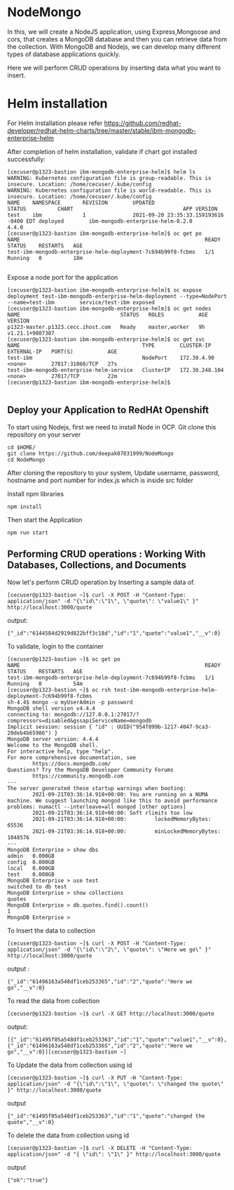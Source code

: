 # NodeMongo
In this, we will create a NodeJS application, using Express,Mongoose and cors, that creates a MongoDB database and then you can retrieve data from the collection.
With MongoDB and Nodejs, we can develop many different types of database applications quickly. 

Here we will perform CRUD operations by inserting data what you want to insert.

# Helm installation

For Helm installation please refer https://github.com/redhat-developer/redhat-helm-charts/tree/master/stable/ibm-mongodb-enterprise-helm

After completion of helm installation, validate if chart got installed successfully:

```
[cecuser@p1323-bastion ibm-mongodb-enterprise-helm]$ helm ls
WARNING: Kubernetes configuration file is group-readable. This is insecure. Location: /home/cecuser/.kube/config
WARNING: Kubernetes configuration file is world-readable. This is insecure. Location: /home/cecuser/.kube/config
NAME    NAMESPACE       REVISION        UPDATED                                 STATUS          CHART                                   APP VERSION
test    ibm             1               2021-09-20 23:35:33.159193616 -0400 EDT deployed        ibm-mongodb-enterprise-helm-0.2.0       4.4.0
[cecuser@p1323-bastion ibm-mongodb-enterprise-helm]$ oc get po
NAME                                                           READY   STATUS    RESTARTS   AGE
test-ibm-mongodb-enterprise-helm-deployment-7c694b99f8-fcbms   1/1     Running   0          18m


```

Expose a node port for the application
```
[cecuser@p1323-bastion ibm-mongodb-enterprise-helm]$ oc expose deployment test-ibm-mongodb-enterprise-helm-deployment --type=NodePort --name=test-ibm        service/test-ibm exposed
[cecuser@p1323-bastion ibm-mongodb-enterprise-helm]$ oc get nodes
NAME                                STATUS   ROLES           AGE   VERSION
p1323-master.p1323.cecc.ihost.com   Ready    master,worker   9h    v1.21.1+9807387
[cecuser@p1323-bastion ibm-mongodb-enterprise-helm]$ oc get svc
NAME                                       TYPE        CLUSTER-IP       EXTERNAL-IP   PORT(S)           AGE
test-ibm                                   NodePort    172.30.4.90      <none>        27017:31060/TCP   27s
test-ibm-mongodb-enterprise-helm-service   ClusterIP   172.30.248.104   <none>        27017/TCP         22m
[cecuser@p1323-bastion ibm-mongodb-enterprise-helm]$


```


## Deploy your Application to RedHAt Openshift

To start using Nodejs, first we need to install Node in OCP.
Git clone this repository on your server 

```
cd $HOME/
git clone https://github.com/deepak07031999/NodeMongo
cd NodeMongo
```
After cloning the repository to your system, Update username, password, hostname and port number for index.js which is inside src folder

Install npm libraries

```
npm install
```

Then start the Application

```
npm run start
```

## Performing CRUD operations : Working With Databases, Collections, and Documents

Now let's perform CRUD operation by Inserting a sample data of.
```
[cecuser@p1323-bastion ~]$ curl -X POST -H "Content-Type: application/json" -d "{\"id\":\"1\", \"quote\": \"value1\" }" http://localhost:3000/quote

```
output:
```
{"_id":"6144584d2919d822bff3c18d","id":"1","quote":"value1","__v":0}
```

To validate, login to the container
```
[cecuser@p1323-bastion ~]$ oc get po
NAME                                                           READY   STATUS    RESTARTS   AGE
test-ibm-mongodb-enterprise-helm-deployment-7c694b99f8-fcbms   1/1     Running   0          54m
[cecuser@p1323-bastion ~]$ oc rsh test-ibm-mongodb-enterprise-helm-deployment-7c694b99f8-fcbms
sh-4.4$ mongo -u myUserAdmin -p password
MongoDB shell version v4.4.4
connecting to: mongodb://127.0.0.1:27017/?compressors=disabled&gssapiServiceName=mongodb
Implicit session: session { "id" : UUID("954f099b-1217-4047-9ca3-20deb4b65986") }
MongoDB server version: 4.4.4
Welcome to the MongoDB shell.
For interactive help, type "help".
For more comprehensive documentation, see
        https://docs.mongodb.com/
Questions? Try the MongoDB Developer Community Forums
        https://community.mongodb.com
---
The server generated these startup warnings when booting:
        2021-09-21T03:36:14.918+00:00: You are running on a NUMA machine. We suggest launching mongod like this to avoid performance problems: numactl --interleave=all mongod [other options]
        2021-09-21T03:36:14.918+00:00: Soft rlimits too low
        2021-09-21T03:36:14.918+00:00:         lockedMemoryBytes: 65536
        2021-09-21T03:36:14.918+00:00:         minLockedMemoryBytes: 1048576
---
MongoDB Enterprise > show dbs
admin   0.000GB
config  0.000GB
local   0.000GB
test    0.000GB
MongoDB Enterprise > use test
switched to db test
MongoDB Enterprise > show collections
quotes
MongoDB Enterprise > db.quotes.find().count()
1
MongoDB Enterprise >

```

To Insert the data to collection 

```
[cecuser@p1323-bastion ~]$ curl -X POST -H "Content-Type: application/json" -d "{\"id\":\"2\", \"quote\": \"Here we go\" }" http://localhost:3000/quote
```
output :
```
{"_id":"61496163a548df1ceb253365","id":"2","quote":"Here we go","__v":0}

```

To read the data from collection

```
[cecuser@p1323-bastion ~]$ curl -X GET http://localhost:3000/quote

```
output:
```
[{"_id":"61495f05a548df1ceb253363","id":"1","quote":"value1","__v":0},{"_id":"61496163a548df1ceb253365","id":"2","quote":"Here we go","__v":0}][cecuser@p1323-bastion ~]

```
To Update the data from collection using id
```
[cecuser@p1323-bastion ~]$ curl -X PUT -H "Content-Type: application/json" -d "{\"id\":\"1\", \"quote\": \"changed the quote\" }" http://localhost:3000/quote
```
output
```
{"_id":"61495f05a548df1ceb253363","id":"1","quote":"changed the quote","__v":0}
```

To delete the data from collection using id
```
[cecuser@p1323-bastion ~]$ curl -X DELETE -H "Content-Type: application/json" -d "{ \"id\": \"1\" }" http://localhost:3000/quote
```
output
```
{"ok":"true"}

```



